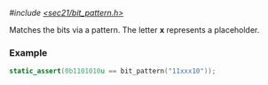 *#include [&lt;sec21/bit_pattern.h&gt;](https://github.com/MichaelMiller-/sec21/blob/master/include/sec21/bit_pattern.h)*

Matches the bits via a pattern. The letter **x** represents a placeholder.

### Example
```c++
static_assert(0b1101010u == bit_pattern("11xxx10"));
```

